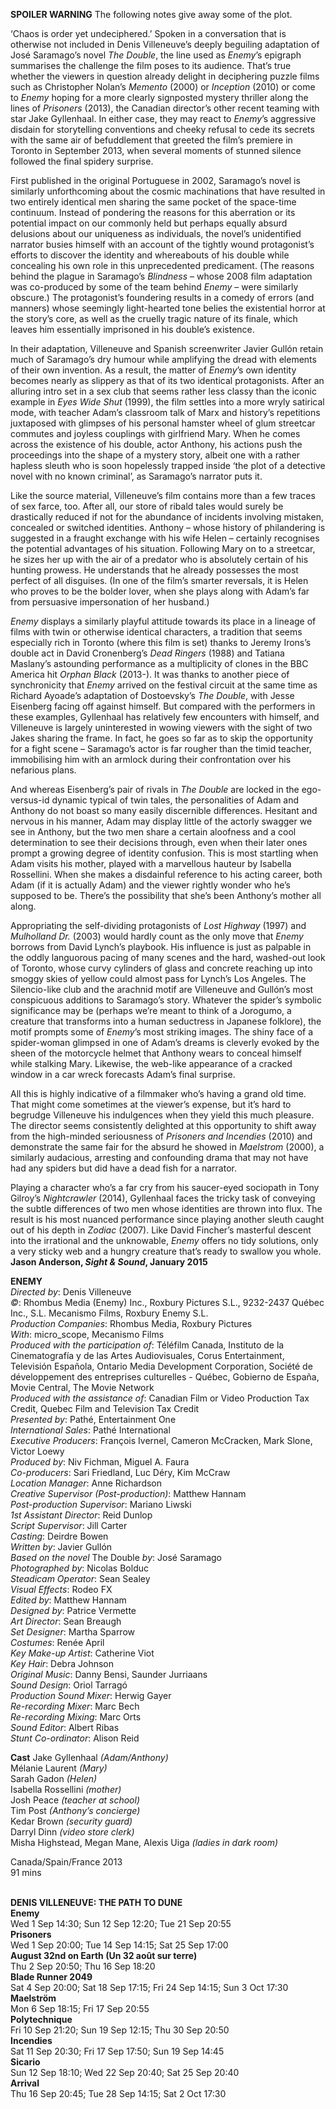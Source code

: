 **SPOILER WARNING** The following notes give away some of the plot.

‘Chaos is order yet undeciphered.’ Spoken in a conversation that is otherwise not included in Denis Villeneuve’s deeply beguiling adaptation of José Saramago’s novel _The Double_, the line used as _Enemy_’s epigraph summarises the challenge the film poses to its audience. That’s true whether the viewers in question already delight in deciphering puzzle films such as Christopher Nolan’s _Memento_ (2000) or _Inception_ (2010) or come to _Enemy_ hoping for a more clearly signposted mystery thriller along the lines of _Prisoners_ (2013), the Canadian director’s other recent teaming with star Jake Gyllenhaal. In either case, they may react to _Enemy_’s aggressive disdain for storytelling conventions and cheeky refusal to cede its secrets with the same air of befuddlement that greeted the film’s premiere in Toronto in September 2013, when several moments of stunned silence followed the final spidery surprise.

First published in the original Portuguese in 2002, Saramago’s novel is similarly unforthcoming about the cosmic machinations that have resulted in two entirely identical men sharing the same pocket of the space-time continuum. Instead of pondering the reasons for this aberration or its potential impact on our commonly held but perhaps equally absurd delusions about our uniqueness as individuals, the novel’s unidentified narrator busies himself with an account of the tightly wound protagonist’s efforts to discover the identity and whereabouts of his double while concealing his own role in this unprecedented predicament. (The reasons behind the plague in Saramago’s _Blindness_ – whose 2008 film adaptation was co-produced by some of the team behind _Enemy_ – were similarly obscure.) The protagonist’s foundering results in a comedy of errors (and manners) whose seemingly light-hearted tone belies the existential horror at the story’s core, as well as the cruelly tragic nature of its finale, which leaves him essentially imprisoned in his double’s existence.

In their adaptation, Villeneuve and Spanish screenwriter Javier Gullón retain much of Saramago’s dry humour while amplifying the dread with elements of their own invention. As a result, the matter of _Enemy_’s own identity becomes nearly as slippery as that of its two identical protagonists. After an alluring intro set in a sex club that seems rather less classy than the iconic example in _Eyes Wide Shut_ (1999), the film settles into a more wryly satirical mode, with teacher Adam’s classroom talk of Marx and history’s repetitions juxtaposed with glimpses of his personal hamster wheel of glum streetcar commutes and joyless couplings with girlfriend Mary. When he comes across the existence of his double, actor Anthony, his actions push the proceedings into the shape of a mystery story, albeit one with a rather hapless sleuth who is soon hopelessly trapped inside ‘the plot of a detective novel with no known criminal’, as Saramago’s narrator puts it.

Like the source material, Villeneuve’s film contains more than a few traces of sex farce, too. After all, our store of ribald tales would surely be drastically reduced if not for the abundance of incidents involving mistaken, concealed or switched identities. Anthony – whose history of philandering is suggested in a fraught exchange with his wife Helen – certainly recognises the potential advantages of his situation. Following Mary on to a streetcar, he sizes her up with the air of a predator who is absolutely certain of his hunting prowess. He understands that he already possesses the most perfect of all disguises. (In one of the film’s smarter reversals, it is Helen who proves to be the bolder lover, when she plays along with Adam’s far from persuasive impersonation of her husband.)

_Enemy_ displays a similarly playful attitude towards its place in a lineage of films with twin or otherwise identical characters, a tradition that seems especially rich in Toronto (where this film is set) thanks to Jeremy Irons’s double act in David Cronenberg’s _Dead Ringers_ (1988) and Tatiana Maslany’s astounding performance as a multiplicity of clones in the BBC America hit _Orphan Black_ (2013-). It was thanks to another piece of synchronicity that _Enemy_ arrived on the festival circuit at the same time as Richard Ayoade’s adaptation of Dostoevsky’s _The Double_, with Jesse Eisenberg facing off against himself. But compared with the performers in these examples, Gyllenhaal has relatively few encounters with himself, and Villeneuve is largely uninterested in wowing viewers with the sight of two Jakes sharing the frame. In fact, he goes so far as to skip the opportunity for a fight scene – Saramago’s actor is far rougher than the timid teacher, immobilising him with an armlock during their confrontation over his nefarious plans.

And whereas Eisenberg’s pair of rivals in _The Double_ are locked in the ego-versus-id dynamic typical of twin tales, the personalities of Adam and Anthony do not boast so many easily discernible differences. Hesitant and nervous in his manner, Adam may display little of the actorly swagger we see in Anthony, but the two men share a certain aloofness and a cool determination to see their decisions through, even when their later ones prompt a growing degree of identity confusion. This is most startling when Adam visits his mother, played with a marvellous hauteur by Isabella Rossellini. When she makes a disdainful reference to his acting career, both Adam (if it is actually Adam) and the viewer rightly wonder who he’s supposed to be. There’s the possibility that she’s been Anthony’s mother all along.

Appropriating the self-dividing protagonists of _Lost Highway_ (1997) and _Mulholland Dr._ (2003) would hardly count as the only move that _Enemy_ borrows from David Lynch’s playbook. His influence is just as palpable in the oddly languorous pacing of many scenes and the hard, washed-out look of Toronto, whose curvy cylinders of glass and concrete reaching up into smoggy skies of yellow could almost pass for Lynch’s Los Angeles. The Silencio-like club and the arachnid motif are Villeneuve and Gullón’s most conspicuous additions to Saramago’s story. Whatever the spider’s symbolic significance may be (perhaps we’re meant to think of a Jorogumo, a creature that transforms into a human seductress in Japanese folklore), the motif prompts some of _Enemy_’s most striking images. The shiny face of a spider-woman glimpsed in one of Adam’s dreams is cleverly evoked by the sheen of the motorcycle helmet that Anthony wears to conceal himself while stalking Mary. Likewise, the web-like appearance of a cracked window in a car wreck forecasts Adam’s final surprise.

All this is highly indicative of a filmmaker who’s having a grand old time. That might come sometimes at the viewer’s expense, but it’s hard to begrudge Villeneuve his indulgences when they yield this much pleasure. The director seems consistently delighted at this opportunity to shift away from the high-minded seriousness of _Prisoners and Incendies_ (2010) and demonstrate the same fair for the absurd he showed in _Maelstrom_ (2000), a similarly audacious, arresting and confounding drama that may not have had any spiders but did have a dead fish for a narrator.

Playing a character who’s a far cry from his saucer-eyed sociopath in Tony Gilroy’s _Nightcrawler_ (2014), Gyllenhaal faces the tricky task of conveying the subtle differences of two men whose identities are thrown into flux. The result is his most nuanced performance since playing another sleuth caught out of his depth in _Zodiac_ (2007). Like David Fincher’s masterful descent into the irrational and the unknowable, _Enemy_ offers no tidy solutions, only a very sticky web and a hungry creature that’s ready to swallow you whole.<br>
**Jason Anderson, _Sight & Sound_, January 2015**
<br>


**ENEMY**<br>
_Directed by_: Denis Villeneuve  
_©_: Rhombus Media (Enemy) Inc., Roxbury Pictures S.L., 9232-2437 Québec Inc., S.L. Mecanismo Films, Roxbury Enemy S.L.  
_Production Companies_: Rhombus Media, Roxbury Pictures  
_With_: micro_scope, Mecanismo Films  
_Produced with the participation of_: Téléfilm Canada, Instituto de la Cinematografía y de las Artes Audiovisuales, Corus Entertainment, Televisión Española, Ontario Media Development Corporation, Société de développement des entreprises culturelles - Québec, Gobierno de España, Movie Central, The Movie Network  
_Produced with the assistance of_: Canadian Film or Video Production Tax Credit, Quebec Film and Television Tax Credit  
_Presented by_: Pathé, Entertainment One  
_International Sales_: Pathé International  
_Executive Producers_: François Ivernel, Cameron McCracken, Mark Slone, Victor Loewy  
_Produced by_: Niv Fichman, Miguel A. Faura  
_Co-producers_: Sari Friedland, Luc Déry, Kim McCraw  
_Location Manager_: Anne Richardson  
_Creative Supervisor (Post-production)_: Matthew Hannam  
_Post-production Supervisor_: Mariano Liwski  
_1st Assistant Director_: Reid Dunlop  
_Script Supervisor_: Jill Carter  
_Casting_: Deirdre Bowen  
_Written by_: Javier Gullón  
_Based on the novel_ The Double _by_: José Saramago  
_Photographed by_: Nicolas Bolduc  
_Steadicam Operator_: Sean Sealey  
_Visual Effects_: Rodeo FX  
_Edited by_: Matthew Hannam  
_Designed by_: Patrice Vermette  
_Art Director_: Sean Breaugh  
_Set Designer_: Martha Sparrow  
_Costumes_: Renée April  
_Key Make-up Artist_: Catherine Viot  
_Key Hair_: Debra Johnson  
_Original Music_: Danny Bensi, Saunder Jurriaans  
_Sound Design_: Oriol Tarragó  
_Production Sound Mixer_: Herwig Gayer  
_Re-recording Mixer_: Marc Bech  
_Re-recording Mixing_: Marc Orts  
_Sound Editor_: Albert Ribas  
_Stunt Co-ordinator_: Alison Reid

**Cast**
Jake Gyllenhaal _(Adam/Anthony)_  
Mélanie Laurent _(Mary)_  
Sarah Gadon _(Helen)_  
Isabella Rossellini _(mother)_  
Josh Peace _(teacher at school)_  
Tim Post _(Anthony’s concierge)_  
Kedar Brown _(security guard)_  
Darryl Dinn _(video store clerk)_  
Misha Highstead, Megan Mane, Alexis Uiga
_(ladies in dark room)_

Canada/Spain/France 2013<br>
91 mins<br>
<br>

**DENIS VILLENEUVE: THE PATH TO DUNE**<br>
**Enemy**<br>
Wed 1 Sep 14:30; Sun 12 Sep 12:20; Tue 21 Sep 20:55<br>
**Prisoners**<br>
Wed 1 Sep 20:00; Tue 14 Sep 14:15; Sat 25 Sep 17:00<br>
**August 32nd on Earth (Un 32 août sur terre)**<br>
Thu 2 Sep 20:50; Thu 16 Sep 18:20<br>
**Blade Runner 2049**<br>
Sat 4 Sep 20:00; Sat 18 Sep 17:15; Fri 24 Sep 14:15; Sun 3 Oct 17:30<br>
**Maelström**<br>
Mon 6 Sep 18:15; Fri 17 Sep 20:55<br>
**Polytechnique**<br>
Fri 10 Sep 21:20; Sun 19 Sep 12:15; Thu 30 Sep 20:50<br>
**Incendies**<br>
Sat 11 Sep 20:30; Fri 17 Sep 17:50; Sun 19 Sep 14:45<br>
**Sicario**<br>
Sun 12 Sep 18:10; Wed 22 Sep 20:40; Sat 25 Sep 20:40<br>
**Arrival**<br>
Thu 16 Sep 20:45; Tue 28 Sep 14:15; Sat 2 Oct 17:30<br>
<!--stackedit_data:
eyJoaXN0b3J5IjpbMTg4MDIwNzQ4MV19
-->